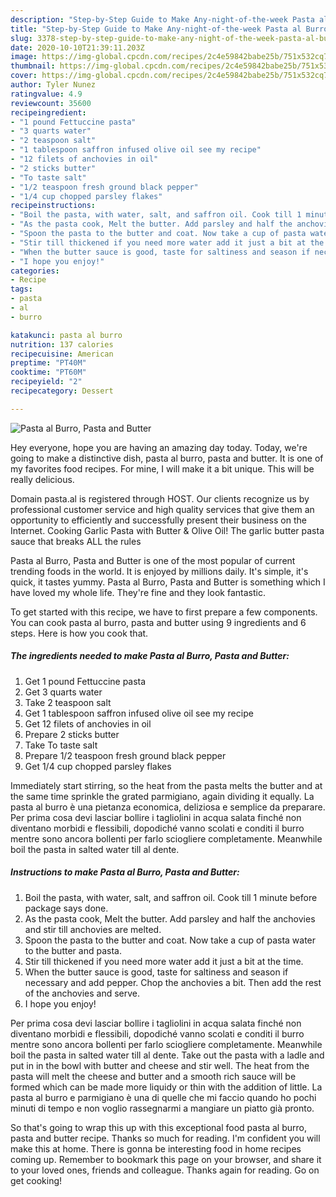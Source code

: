 ```yaml
---
description: "Step-by-Step Guide to Make Any-night-of-the-week Pasta al Burro, Pasta and Butter"
title: "Step-by-Step Guide to Make Any-night-of-the-week Pasta al Burro, Pasta and Butter"
slug: 3378-step-by-step-guide-to-make-any-night-of-the-week-pasta-al-burro-pasta-and-butter
date: 2020-10-10T21:39:11.203Z
image: https://img-global.cpcdn.com/recipes/2c4e59842babe25b/751x532cq70/pasta-al-burro-pasta-and-butter-recipe-main-photo.jpg
thumbnail: https://img-global.cpcdn.com/recipes/2c4e59842babe25b/751x532cq70/pasta-al-burro-pasta-and-butter-recipe-main-photo.jpg
cover: https://img-global.cpcdn.com/recipes/2c4e59842babe25b/751x532cq70/pasta-al-burro-pasta-and-butter-recipe-main-photo.jpg
author: Tyler Nunez
ratingvalue: 4.9
reviewcount: 35600
recipeingredient:
- "1 pound Fettuccine pasta"
- "3 quarts water"
- "2 teaspoon salt"
- "1 tablespoon saffron infused olive oil see my recipe"
- "12 filets of anchovies in oil"
- "2 sticks butter"
- "To taste salt"
- "1/2 teaspoon fresh ground black pepper"
- "1/4 cup chopped parsley flakes"
recipeinstructions:
- "Boil the pasta, with water, salt, and saffron oil. Cook till 1 minute before package says done."
- "As the pasta cook, Melt the butter. Add parsley and half the anchovies and stir till anchovies are melted."
- "Spoon the pasta to the butter and coat. Now take a cup of pasta water to the butter and pasta."
- "Stir till thickened if you need more water add it just a bit at the time."
- "When the butter sauce is good, taste for saltiness and season if necessary and add pepper. Chop the anchovies a bit. Then add the rest of the anchovies and serve."
- "I hope you enjoy!"
categories:
- Recipe
tags:
- pasta
- al
- burro

katakunci: pasta al burro 
nutrition: 137 calories
recipecuisine: American
preptime: "PT40M"
cooktime: "PT60M"
recipeyield: "2"
recipecategory: Dessert

---
```



![Pasta al Burro, Pasta and Butter](https://img-global.cpcdn.com/recipes/2c4e59842babe25b/751x532cq70/pasta-al-burro-pasta-and-butter-recipe-main-photo.jpg)

Hey everyone, hope you are having an amazing day today. Today, we're going to make a distinctive dish, pasta al burro, pasta and butter. It is one of my favorites food recipes. For mine, I will make it a bit unique. This will be really delicious.

Domain pasta.al is registered through HOST. Our clients recognize us by professional customer service and high quality services that give them an opportunity to efficiently and successfully present their business on the Internet. Cooking Garlic Pasta with Butter &amp; Olive Oil! The garlic butter pasta sauce that breaks ALL the rules

Pasta al Burro, Pasta and Butter is one of the most popular of current trending foods in the world. It is enjoyed by millions daily. It's simple, it's quick, it tastes yummy. Pasta al Burro, Pasta and Butter is something which I have loved my whole life. They're fine and they look fantastic.


To get started with this recipe, we have to first prepare a few components. You can cook pasta al burro, pasta and butter using 9 ingredients and 6 steps. Here is how you cook that.

<!--inarticleads1-->

##### The ingredients needed to make Pasta al Burro, Pasta and Butter:

1. Get 1 pound Fettuccine pasta
1. Get 3 quarts water
1. Take 2 teaspoon salt
1. Get 1 tablespoon saffron infused olive oil see my recipe
1. Get 12 filets of anchovies in oil
1. Prepare 2 sticks butter
1. Take To taste salt
1. Prepare 1/2 teaspoon fresh ground black pepper
1. Get 1/4 cup chopped parsley flakes


Immediately start stirring, so the heat from the pasta melts the butter and at the same time sprinkle the grated parmigiano, again dividing it equally. La pasta al burro è una pietanza economica, deliziosa e semplice da preparare. Per prima cosa devi lasciar bollire i tagliolini in acqua salata finché non diventano morbidi e flessibili, dopodiché vanno scolati e conditi il burro mentre sono ancora bollenti per farlo sciogliere completamente. Meanwhile boil the pasta in salted water till al dente. 

<!--inarticleads2-->

##### Instructions to make Pasta al Burro, Pasta and Butter:

1. Boil the pasta, with water, salt, and saffron oil. Cook till 1 minute before package says done.
1. As the pasta cook, Melt the butter. Add parsley and half the anchovies and stir till anchovies are melted.
1. Spoon the pasta to the butter and coat. Now take a cup of pasta water to the butter and pasta.
1. Stir till thickened if you need more water add it just a bit at the time.
1. When the butter sauce is good, taste for saltiness and season if necessary and add pepper. Chop the anchovies a bit. Then add the rest of the anchovies and serve.
1. I hope you enjoy!


Per prima cosa devi lasciar bollire i tagliolini in acqua salata finché non diventano morbidi e flessibili, dopodiché vanno scolati e conditi il burro mentre sono ancora bollenti per farlo sciogliere completamente. Meanwhile boil the pasta in salted water till al dente. Take out the pasta with a ladle and put in in the bowl with butter and cheese and stir well. The heat from the pasta will melt the cheese and butter and a smooth rich sauce will be formed which can be made more liquidy or thin with the addition of little. La pasta al burro e parmigiano è una di quelle che mi faccio quando ho pochi minuti di tempo e non voglio rassegnarmi a mangiare un piatto già pronto. 

So that's going to wrap this up with this exceptional food pasta al burro, pasta and butter recipe. Thanks so much for reading. I'm confident you will make this at home. There is gonna be interesting food in home recipes coming up. Remember to bookmark this page on your browser, and share it to your loved ones, friends and colleague. Thanks again for reading. Go on get cooking!
